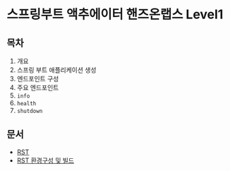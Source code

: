 # 스프링부트 액추에이터 핸즈온랩스 Level1

## 목차

1. 개요
2. 스프링 부트 애플리케이션 생성
3. 엔드포인트 구성
4. 주요 엔드포인트
5. `info`
6. `health`
7. `shutdown`

## 문서

* [RST](http://docutils.sourceforge.net/rst.html)
* [RST 환경구성 및 빌드](site/README.md)